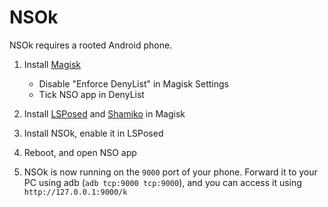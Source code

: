 # NSOk

NSOk requires a rooted Android phone.

1. Install [Magisk](https://github.com/topjohnwu/Magisk/releases)
    - Disable "Enforce DenyList" in Magisk Settings
    - Tick NSO app in DenyList

2. Install [LSPosed](https://github.com/LSPosed/LSPosed/releases/tag/v1.8.6) and [Shamiko](https://github.com/LSPosed/LSPosed.github.io/releases) in Magisk

3. Install NSOk, enable it in LSPosed

4. Reboot, and open NSO app

5. NSOk is now running on the `9000` port of your phone. Forward it to your PC using adb (`adb tcp:9000 tcp:9000`), and you can access it using `http://127.0.0.1:9000/k`